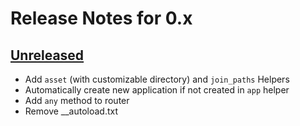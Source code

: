 # Release Notes for 0.x

## [Unreleased](https://github.com/laravel/framework/compare/v0.0.01...master)

* Add `asset` (with customizable directory) and `join_paths` Helpers
* Automatically create new application if not created in `app` helper
* Add `any` method to router
* Remove __autoload.txt
